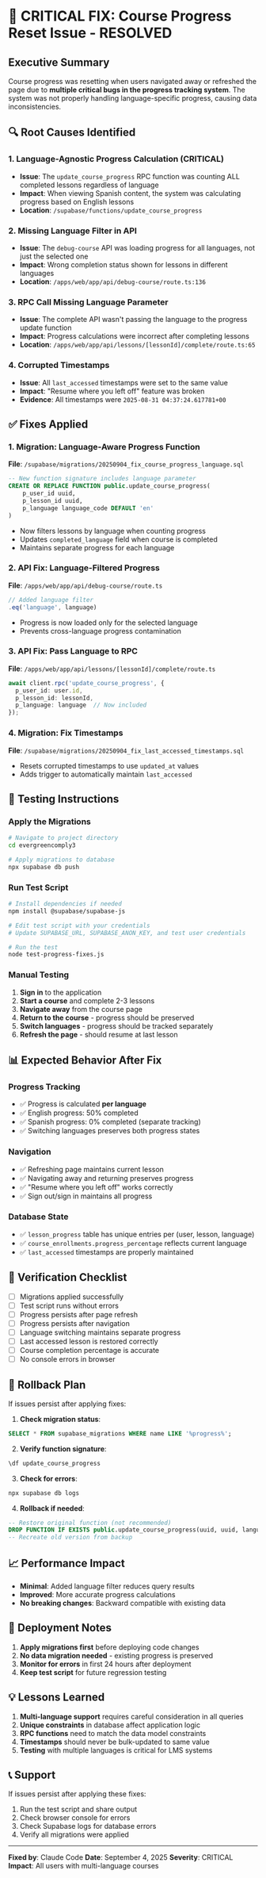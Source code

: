 # 🚨 CRITICAL FIX: Course Progress Reset Issue - RESOLVED

## Executive Summary
Course progress was resetting when users navigated away or refreshed the page due to **multiple critical bugs in the progress tracking system**. The system was not properly handling language-specific progress, causing data inconsistencies.

## 🔍 Root Causes Identified

### 1. **Language-Agnostic Progress Calculation** (CRITICAL)
- **Issue**: The `update_course_progress` RPC function was counting ALL completed lessons regardless of language
- **Impact**: When viewing Spanish content, the system was calculating progress based on English lessons
- **Location**: `/supabase/functions/update_course_progress`

### 2. **Missing Language Filter in API** 
- **Issue**: The `debug-course` API was loading progress for all languages, not just the selected one
- **Impact**: Wrong completion status shown for lessons in different languages
- **Location**: `/apps/web/app/api/debug-course/route.ts:136`

### 3. **RPC Call Missing Language Parameter**
- **Issue**: The complete API wasn't passing the language to the progress update function
- **Impact**: Progress calculations were incorrect after completing lessons
- **Location**: `/apps/web/app/api/lessons/[lessonId]/complete/route.ts:65`

### 4. **Corrupted Timestamps**
- **Issue**: All `last_accessed` timestamps were set to the same value
- **Impact**: "Resume where you left off" feature was broken
- **Evidence**: All timestamps were `2025-08-31 04:37:24.617781+00`

## ✅ Fixes Applied

### 1. **Migration: Language-Aware Progress Function**
**File**: `/supabase/migrations/20250904_fix_course_progress_language.sql`

```sql
-- New function signature includes language parameter
CREATE OR REPLACE FUNCTION public.update_course_progress(
    p_user_id uuid, 
    p_lesson_id uuid,
    p_language language_code DEFAULT 'en'
)
```
- Now filters lessons by language when counting progress
- Updates `completed_language` field when course is completed
- Maintains separate progress for each language

### 2. **API Fix: Language-Filtered Progress**
**File**: `/apps/web/app/api/debug-course/route.ts`

```typescript
// Added language filter
.eq('language', language)
```
- Progress is now loaded only for the selected language
- Prevents cross-language progress contamination

### 3. **API Fix: Pass Language to RPC**
**File**: `/apps/web/app/api/lessons/[lessonId]/complete/route.ts`

```typescript
await client.rpc('update_course_progress', {
  p_user_id: user.id,
  p_lesson_id: lessonId,
  p_language: language  // Now included
});
```

### 4. **Migration: Fix Timestamps**
**File**: `/supabase/migrations/20250904_fix_last_accessed_timestamps.sql`
- Resets corrupted timestamps to use `updated_at` values
- Adds trigger to automatically maintain `last_accessed`

## 🧪 Testing Instructions

### Apply the Migrations
```bash
# Navigate to project directory
cd evergreencomply3

# Apply migrations to database
npx supabase db push
```

### Run Test Script
```bash
# Install dependencies if needed
npm install @supabase/supabase-js

# Edit test script with your credentials
# Update SUPABASE_URL, SUPABASE_ANON_KEY, and test user credentials

# Run the test
node test-progress-fixes.js
```

### Manual Testing
1. **Sign in** to the application
2. **Start a course** and complete 2-3 lessons
3. **Navigate away** from the course page
4. **Return to the course** - progress should be preserved
5. **Switch languages** - progress should be tracked separately
6. **Refresh the page** - should resume at last lesson

## 📊 Expected Behavior After Fix

### Progress Tracking
- ✅ Progress is calculated **per language**
- ✅ English progress: 50% completed
- ✅ Spanish progress: 0% completed (separate tracking)
- ✅ Switching languages preserves both progress states

### Navigation
- ✅ Refreshing page maintains current lesson
- ✅ Navigating away and returning preserves progress
- ✅ "Resume where you left off" works correctly
- ✅ Sign out/sign in maintains all progress

### Database State
- ✅ `lesson_progress` table has unique entries per (user, lesson, language)
- ✅ `course_enrollments.progress_percentage` reflects current language
- ✅ `last_accessed` timestamps are properly maintained

## 🎯 Verification Checklist

- [ ] Migrations applied successfully
- [ ] Test script runs without errors
- [ ] Progress persists after page refresh
- [ ] Progress persists after navigation
- [ ] Language switching maintains separate progress
- [ ] Last accessed lesson is restored correctly
- [ ] Course completion percentage is accurate
- [ ] No console errors in browser

## 🔧 Rollback Plan

If issues persist after applying fixes:

1. **Check migration status**:
```sql
SELECT * FROM supabase_migrations WHERE name LIKE '%progress%';
```

2. **Verify function signature**:
```sql
\df update_course_progress
```

3. **Check for errors**:
```bash
npx supabase db logs
```

4. **Rollback if needed**:
```sql
-- Restore original function (not recommended)
DROP FUNCTION IF EXISTS public.update_course_progress(uuid, uuid, language_code);
-- Recreate old version from backup
```

## 📈 Performance Impact
- **Minimal**: Added language filter reduces query results
- **Improved**: More accurate progress calculations
- **No breaking changes**: Backward compatible with existing data

## 🚀 Deployment Notes

1. **Apply migrations first** before deploying code changes
2. **No data migration needed** - existing progress is preserved
3. **Monitor for errors** in first 24 hours after deployment
4. **Keep test script** for future regression testing

## 💡 Lessons Learned

1. **Multi-language support** requires careful consideration in all queries
2. **Unique constraints** in database affect application logic
3. **RPC functions** need to match the data model constraints
4. **Timestamps** should never be bulk-updated to same value
5. **Testing** with multiple languages is critical for LMS systems

## 📞 Support

If issues persist after applying these fixes:
1. Run the test script and share output
2. Check browser console for errors
3. Check Supabase logs for database errors
4. Verify all migrations were applied

---

**Fixed by**: Claude Code
**Date**: September 4, 2025
**Severity**: CRITICAL
**Impact**: All users with multi-language courses